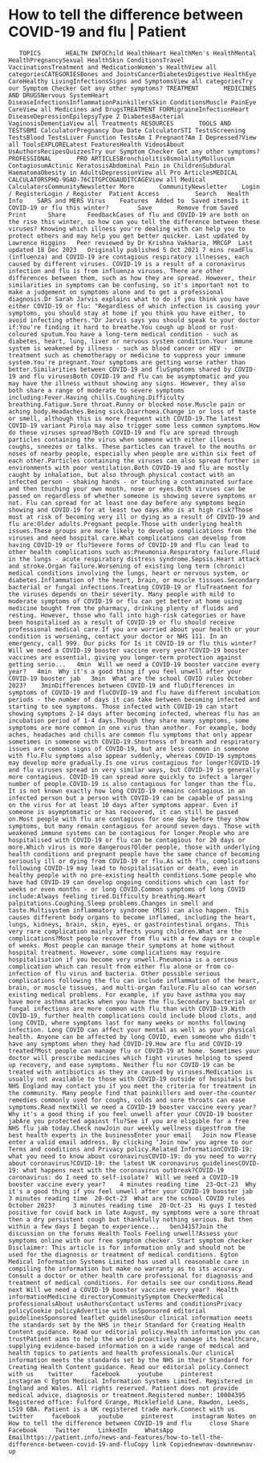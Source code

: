 # How to tell the difference between COVID-19 and flu | Patient

       TOPICS       HEALTH INFOChild HealthHeart HealthMen's HealthMental HealthPregnancySexual HealthSkin ConditionsTravel VaccinationsTreatment and MedicationWomen's HealthView all categoriesCATEGORIESBones and JointsCancerDiabetesDigestive HealthEye CareHealthy LivingInfectionsSigns and SymptomsView all categoriesTry our Symptom Checker Got any other symptoms? TREATMENT       MEDICINES AND DRUGSNervous SystemHeart DiseaseInfectionsInflammationPainkillersSkin ConditionsMuscle PainEye CareView all Medicines and DrugsTREATMENT FORMigraineInfectionHeart DiseaseDepressionEpilepsyType 2 DiabetesBacterial VaginosisDementiaView all Treatments RESOURCES       TOOLS AND TESTSBMI CalculatorPregnancy Due Date CalculatorSTI TestsScreening TestsBlood TestsLiver Function TestsAm I Pregnant?Am I Depressed?View all ToolsEXPLORELatest FeaturesHealth VideosAbout UsAuthorsRecipesQuizzesTry our Symptom Checker Got any other symptoms? PROFESSIONAL       PRO ARTICLESBronchiolitisOsmolalityMolluscum ContagiosumActinic KeratosisAbdominal Pain in ChildrenSubdural HaematomaObesity in AdultsDepressionView all Pro ArticlesMEDICAL CALCULATORSPHQ-9GAD-76CITGPCOGAUDITCAGEView all Medical CalculatorsCommunityNewsletter More       CommunityNewsletter    Login / RegisterLogin / Register  Patient Access  .       Search   Health Info    SARS and MERS Virus    Features  Added to  Saved itemsIs it COVID-19 or flu this winter?        Save       Remove from Saved       Print      Share      FeedbackCases of flu and COVID-19 are both on the rise this winter, so how can you tell the difference between these viruses? Knowing which illness you're dealing with can help you to protect others and may help you get better quicker. Last updated by Lawrence Higgins   Peer reviewed by Dr Krishna Vakharia, MRCGP  Last updated 18 Dec 2023   Originally published 5 Oct 2021 7 mins readFlu (influenza) and COVID-19 are contagious respiratory illnesses, each caused by different viruses. COVID-19 is a result of a coronavirus infection and flu is from influenza viruses. There are other differences between them, such as how they are spread. However, their similarities in symptoms can be confusing, so it's important not to make a judgement on symptoms alone and to get a professional diagnosis.Dr Sarah Jarvis explains what to do if you think you have either COVID-19 or flu: "Regardless of which infection is causing your symptoms, you should stay at home if you think you have either, to avoid infecting others."Dr Jarvis says you should speak to your doctor if:You're finding it hard to breathe.You cough up blood or rust-coloured sputum.You have a long-term medical condition - such as diabetes, heart, lung, liver or nervous system condition.Your immune system is weakened by illness - such as blood cancer or HIV -  or treatment such as chemotherapy or medicine to suppress your immune system.You're pregnant.Your symptoms are getting worse rather than better.Similarities between COVID-19 and fluSymptoms shared by COVID-19 and flu virusesBoth COVID-19 and flu can be asymptomatic and you may have the illness without showing any signs. However, they also both share a range of moderate to severe symptoms including:Fever.Having chills.Coughing.Difficulty breathing.Fatigue.Sore throat.Runny or blocked nose.Muscle pain or aching body.Headaches.Being sick.Diarrhoea.Change in or loss of taste or smell, although this is more frequent with COVID-19.The latest COVID-19 variant Pirola may also trigger some less common symptoms.How do these viruses spread?Both COVID-19 and flu are spread through particles containing the virus when someone with either illness coughs, sneezes or talks. These particles can travel to the mouths or noses of nearby people, especially when people are within six feet of each other.Particles containing the viruses can also spread further in environments with poor ventilation.Both COVID-19 and flu are mostly caught by inhalation, but also through physical contact with an infected person - shaking hands - or touching a contaminated surface and then touching your own mouth, nose or eyes.Both viruses can be passed on regardless of whether someone is showing severe symptoms or not. Flu can spread for at least one day before any symptoms begin showing and COVID-19 for at least two days.Who is at high risk?Those most at risk of becoming very ill or dying as a result of COVID-19 and flu are:Older adults.Pregnant people.Those with underlying health issues.These groups are more likely to develop complications from the viruses and need hospital care.What complications can develop from having COVID-19 or flu?Severe forms of COVID-19 and flu can lead to other health complications such as:Pneumonia.Respiratory failure.Fluid in the lungs - acute respiratory distress syndrome.Sepsis.Heart attack and stroke.Organ failure.Worsening of existing long term (chronic) medical conditions involving the lungs, heart or nervous system, or diabetes.Inflammation of the heart, brain, or muscle tissues.Secondary bacterial or fungal infections.Treating COVID-19 or fluTreatment for the viruses depends on their severity. Many people with mild to moderate symptoms of COVID-19 or flu can get better at home using medicine bought from the pharmacy, drinking plenty of fluids and resting. However, those who fall into high-risk categories or have been hospitalised as a result of COVID-19 or flu should receive professional medical care.If you are worried about your health or your condition is worsening, contact your doctor or NHS 111. In an emergency, call 999. Our picks for Is it COVID-19 or flu this winter? Will we need a COVID-19 booster vaccine every year?COVID-19 booster vaccines are essential, giving you longer-term protection against getting serio...   4min  Will we need a COVID-19 booster vaccine every year?   4min  Why it's a good thing if you feel unwell after your COVID-19 booster jab   3min  What are the school COVID rules October 2023?    3minDifferences between COVID-19 and fluDifferences in symptoms of COVID-19 and fluCOVID-19 and flu have different incubation periods - the number of days it can take between becoming infected and starting to see symptoms. Those infected with COVID-19 can start showing symptoms 2-14 days after becoming infected, whereas flu has an incubation period of 1-4 days.Though they share many symptoms, some symptoms are more common in one virus than another. For example, body aches, headaches and chills are common flu symptoms that only appear sometimes in someone with COVID-19.Shortness of breath and respiratory issues are common signs of COVID-19, but are less common in someone with flu.Flu symptoms also appear suddenly, whereas COVID-19 symptoms may develop more gradually.Is one virus contagious for longer?COVID-19 and flu viruses spread in very similar ways, but COVID-19 is generally more contagious. COVID-19 can spread more quickly to infect a larger number of people.COVID-19 is also contagious for longer than the flu. It is not known exactly how long COVID-19 remains contagious in an infected person but a person with COVID-19 can be capable of passing on the virus for at least 10 days after symptoms appear. Even if someone is asymptomatic or has recovered, it can still be passed on.Most people with flu are contagious for one day before they show symptoms, but many remain contagious for around seven days. Those with weakened immune systems can be contagious for longer.People who are hospitalised with COVID-19 or flu can be contagious for 20 days or more.Which virus is more dangerous?Older people, those with underlying health conditions and pregnant people have the same chance of becoming seriously ill or dying from COVID-19 or flu.As with flu, complications following COVID-19 may lead to hospitalisation or death, even in healthy people with no pre-existing health conditions.Some people who have had COVID-19 can develop ongoing conditions which can last for weeks or even months - or long COVID.Common symptoms of long COVID include:Always feeling tired.Difficulty breathing.Heart palpitations.Coughing.Sleep problems.Changes in smell and taste.Multisystem inflammatory syndrome (MIS) can also happen. This causes different body organs to become inflamed, including the heart, lungs, kidneys, brain, skin, eyes, or gastrointestinal organs. This very rare complication mainly affects young children.What are the complications?Most people recover from flu with a few days or a couple of weeks. Most people can manage their symptoms at home without hospital treatment. However, some complications may require hospitalisation if you become very unwell.Pneumonia is a serious complication which can result from either flu alone or from co-infection of flu virus and bacteria. Other possible serious complications following the flu can include inflammation of the heart, brain, or muscle tissues, and multi-organ failure.Flu also can worsen existing medical problems. For example, if you have asthma you may have more asthma attacks when you have the flu.Secondary bacterial or fungal infections are more common with flu than with COVID-19.With COVID-19, further health complications could include blood clots, and long COVID, where symptoms last for many weeks or months following infection. Long COVID can affect your mental as well as your physical health. Anyone can be affected by long COVID, even someone who didn't have any symptoms when they had COVID-19.How are flu and COVID-19 treated?Most people can manage flu or COVID-19 at home. Sometimes your doctor will prescribe medicines which fight viruses helping to speed up recovery, and ease symptoms. Neither flu nor COVID-19 can be treated with antibiotics as they are caused by viruses.Medication is usually not available to those with COVID-19 outside of hospitals but NHS England may contact you if you meet the criteria for treatment in the community. Many people find that painkillers and over-the-counter remedies commonly used for coughs, colds and sore throats can ease symptoms.Read nextWill we need a COVID-19 booster vaccine every year? Why it's a good thing if you feel unwell after your COVID-19 booster jabAre you protected against flu?See if you are eligible for a free NHS flu jab today.Check nowJoin our weekly wellness digestfrom the best health experts in the businessEnter your email   Join now Please enter a valid email address. By clicking ‘Join now’ you agree to our Terms and conditions and Privacy policy.Related InformationCOVID-19: what you need to know about coronavirusCOVID-19: do you need to worry about coronavirus?COVID-19: the latest UK coronavirus guidelinesCOVID-19: what happens next with the coronavirus outbreak?COVID-19 coronavirus: do I need to self-isolate?  Will we need a COVID-19 booster vaccine every year?    4 minutes reading time  23-Oct-23  Why it's a good thing if you feel unwell after your COVID-19 booster jab    3 minutes reading time  20-Oct-23  What are the school COVID rules October 2023?     3 minutes reading time  20-Oct-23  Hi guys I tested positive for covid back in late August, my symptoms were a sore throat then a dry persistent cough but thankfully nothing serious. But then within a few days I began to experience...   ben34157Join the discussion on the forums Health Tools Feeling unwell?Assess your symptoms online with our free symptom checker. Start symptom checker Disclaimer: This article is for information only and should not be used for the diagnosis or treatment of medical conditions. Egton Medical Information Systems Limited has used all reasonable care in compiling the information but make no warranty as to its accuracy. Consult a doctor or other health care professional for diagnosis and treatment of medical conditions. For details see our conditions.Read next Will we need a COVID-19 booster vaccine every year?  Health informationMedicine directoryCommunitySymptom CheckerMedical professionalsAbout usAuthorsContact usTerms and conditionsPrivacy policyCookie policyAdvertise with usSponsored editorial guidelinesSponsored leaflet guidelinesOur clinical information meets the standards set by the NHS in their Standard for Creating Health Content guidance. Read our editorial policy.Health information you can trustPatient aims to help the world proactively manage its healthcare, supplying evidence-based information on a wide range of medical and health topics to patients and health professionals.Our clinical information meets the standards set by the NHS in their Standard for Creating Health Content guidance. Read our editorial policy.Connect with us    twitter     facebook     youtube     pinterest     instagram © Egton Medical Information Systems Limited. Registered in England and Wales. All rights reserved. Patient does not provide medical advice, diagnosis or treatment.Registered number: 10004395 Registered office: Fulford Grange, Micklefield Lane, Rawdon, Leeds, LS19 6BA. Patient is a UK registered trade mark.Connect with us    twitter     facebook     youtube     pinterest     instagram Notes on How to tell the difference between COVID-19 and flu     close Share          Facebook     Twitter     LinkedIn     WhatsApp     Emailhttps://patient.info/news-and-features/how-to-tell-the-difference-between-covid-19-and-fluCopy link Copiednewnav-downnewnav-up


